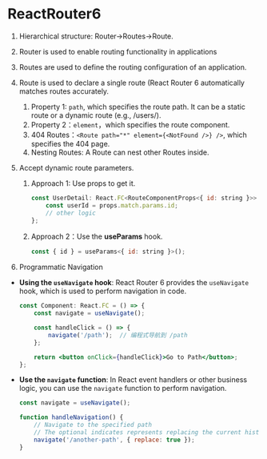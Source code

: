 # ReactRouter6

1. Hierarchical structure: Router→Routes→Route.

2. Router is used to enable routing functionality in applications

3. Routes are used to define the routing configuration of an application.

4. Route is used to declare a single route (React Router 6 automatically matches routes accurately.

   1. Property 1: `path`, which specifies the route path. It can be a static route or a dynamic route (e.g., /users/).
   2. Property 2：`element`，which specifies the route component.
   3. 404 Routes：`<Route path="*" element={<NotFound />} />`, which specifies the 404 page.
   4. Nesting Routes: A Route can nest other Routes inside.

5. Accept dynamic route parameters.

   1. Approach 1: Use props to get it.

      ```javascript
      const UserDetail: React.FC<RouteComponentProps<{ id: string }>> = (props) => {
          const userId = props.match.params.id;
          // other logic
      };
      ```

    2. Approach 2：Use the **useParams** hook.

       ```javascript
       const { id } = useParams<{ id: string }>();
       ```

6. Programmatic Navigation

- **Using the `useNavigate` hook**: React Router 6 provides the `useNavigate` hook, which is used to perform navigation in code.

  ```jsx
  const Component: React.FC = () => {
      const navigate = useNavigate();
  
      const handleClick = () => {
          navigate('/path');  // 编程式导航到 /path
      };
  
      return <button onClick={handleClick}>Go to Path</button>;
  };
  ```

- **Use the `navigate` function**: In React event handlers or other business logic, you can use the `navigate` function to perform navigation.

  ```jsx
  const navigate = useNavigate();
  
  function handleNavigation() {
      // Navigate to the specified path
      // The optional indicates represents replacing the current history records.
      navigate('/another-path', { replace: true });  
  }
  ```

